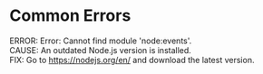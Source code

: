 # Common Errors

ERROR: Error: Cannot find module 'node:events'.  
CAUSE: An outdated Node.js version is installed.  
FIX: Go to https://nodejs.org/en/ and download the latest version.

